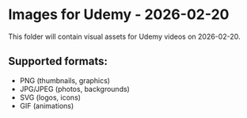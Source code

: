 # Images for Udemy - 2026-02-20

This folder will contain visual assets for Udemy videos on 2026-02-20.

## Supported formats:
- PNG (thumbnails, graphics)
- JPG/JPEG (photos, backgrounds)
- SVG (logos, icons)
- GIF (animations)
